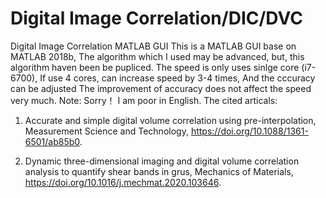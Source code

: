 # Digital Image Correlation/DIC/DVC
Digital Image Correlation MATLAB GUI
This is a MATLAB GUI base on MATLAB 2018b,
The algorithm which I used may be advanced,
but, this algorithm haven been be pupliced.
The speed is only uses sinlge core (i7-6700),
If use 4 cores, can increase speed by 3-4 times,
And the cccuracy can be adjusted
The improvement of accuracy does not affect the speed very much.
Note: Sorry！ I am poor in English.
The cited articals:

1) Accurate and simple digital volume correlation using pre-interpolation, Measurement Science and Technology, https://doi.org/10.1088/1361-6501/ab85b0.

2) Dynamic three-dimensional imaging and digital volume correlation analysis to quantify shear bands in grus, Mechanics of Materials, https://doi.org/10.1016/j.mechmat.2020.103646.
